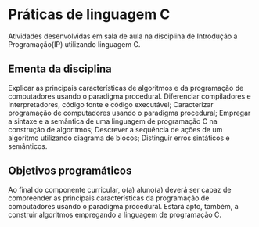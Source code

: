 # Práticas de linguagem C

Atividades desenvolvidas em sala de aula na disciplina de Introdução a Programação(IP) utilizando linguagem C.

## Ementa da disciplina

Explicar as principais características de algoritmos e da programação de computadores usando o paradigma
procedural. Diferenciar compiladores e Interpretadores, código fonte e código executável;
Caracterizar programação de computadores usando o paradigma procedural; Empregar a sintaxe e a
semântica de uma linguagem de programação C na construção de algoritmos; Descrever a sequência
de ações de um algoritmo utilizando diagrama de blocos; Distinguir erros sintáticos e semânticos.

## Objetivos programáticos

Ao final do componente curricular, o(a) aluno(a) deverá ser capaz de compreender as principais características
da programação de computadores usando o paradigma procedural. Estará apto, também, a
construir algoritmos empregando a linguagem de programação C.
